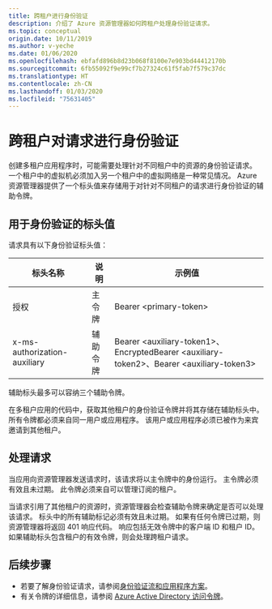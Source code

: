 ```yaml
---
title: 跨租户进行身份验证
description: 介绍了 Azure 资源管理器如何跨租户处理身份验证请求。
ms.topic: conceptual
origin.date: 10/11/2019
ms.author: v-yeche
ms.date: 01/06/2020
ms.openlocfilehash: ebfafd896b8d23b068f8100e7e903bd44412170b
ms.sourcegitcommit: 6fb55092f9e99cf7b27324c61f5fab7f579c37dc
ms.translationtype: HT
ms.contentlocale: zh-CN
ms.lasthandoff: 01/03/2020
ms.locfileid: "75631405"
---
```

# <a name="authenticate-requests-across-tenants"></a>跨租户对请求进行身份验证

创建多租户应用程序时，可能需要处理针对不同租户中的资源的身份验证请求。 一个租户中的虚拟机必须加入另一个租户中的虚拟网络是一种常见情况。 Azure 资源管理器提供了一个标头值来存储用于对针对不同租户的请求进行身份验证的辅助令牌。

## <a name="header-values-for-authentication"></a>用于身份验证的标头值

请求具有以下身份验证标头值：

| 标头名称 | 说明 | 示例值 |
| ----------- | ----------- | ------------ |
| 授权 | 主令牌 | Bearer &lt;primary-token&gt; |
| x-ms-authorization-auxiliary | 辅助令牌 | Bearer &lt;auxiliary-token1&gt;、EncryptedBearer &lt;auxiliary-token2&gt;、Bearer &lt;auxiliary-token3&gt; |

辅助标头最多可以容纳三个辅助令牌。 

在多租户应用的代码中，获取其他租户的身份验证令牌并将其存储在辅助标头中。 所有令牌都必须来自同一用户或应用程序。 该用户或应用程序必须已被作为来宾邀请到其他租户。

## <a name="processing-the-request"></a>处理请求

当应用向资源管理器发送请求时，该请求将以主令牌中的身份运行。 主令牌必须有效且未过期。 此令牌必须来自可以管理订阅的租户。

当请求引用了其他租户的资源时，资源管理器会检查辅助令牌来确定是否可以处理该请求。 标头中的所有辅助标记必须有效且未过期。 如果有任何令牌已过期，则资源管理器将返回 401 响应代码。 响应包括无效令牌中的客户端 ID 和租户 ID。 如果辅助标头包含租户的有效令牌，则会处理跨租户请求。

## <a name="next-steps"></a>后续步骤

* 若要了解身份验证请求，请参阅[身份验证流和应用程序方案](../../active-directory/develop/authentication-flows-app-scenarios.md)。
* 有关令牌的详细信息，请参阅 [Azure Active Directory 访问令牌](../../active-directory/develop/access-tokens.md)。

<!-- Update_Description: update meta properties, wording update, update link -->